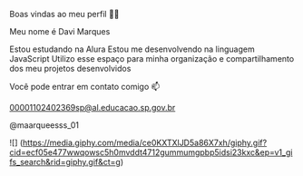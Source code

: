 Boas vindas ao meu perfil 💙💙

Meu nome é Davi Marques

Estou estudando na Alura
Estou me desenvolvendo na linguagem JavaScript
Utilizo esse espaço para minha organização e compartilhamento dos meu projetos desenvolvidos

Você pode entrar em contato comigo 📫

00001102402369sp@al.educacao.sp.gov.br

@maarqueesss_01  

![] (https://media.giphy.com/media/ce0KXTXlJD5a86X7xh/giphy.gif?cid=ecf05e477wwqowsc5h0mvddt4712gummumgpbp5idsi23kxc&ep=v1_gifs_search&rid=giphy.gif&ct=g)

